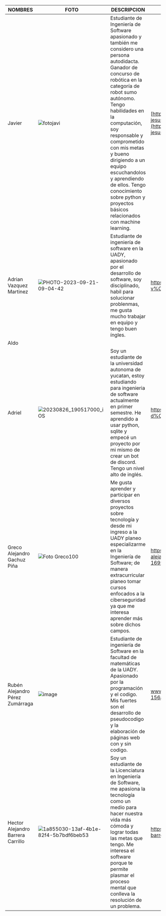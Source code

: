 |                 NOMBRES                |                     FOTO                   |              DESCRIPCION                   |       LINKEDIN                   |
|----------------------------------------|--------------------------------------------|--------------------------------------------|----------------------------------|
|  Javier    |  ![fotojavi](https://github.com/Javier-de-Jesus-Ortiz-Miss/Proyecto-FIS/assets/142273908/d1f55071-7edb-4997-82fc-f4771fd3ce4c) |  Estudiante de Ingeniería de Software apasionado y también me considero una persona autodidacta. Ganador de concurso de robótica en la categoría de robot sumo autónomo. Tengo habilidades en la computación, soy responsable y comprometido con mis metas y bueno dirigiendo a un equipo escuchandolos y aprendiendo de ellos. Tengo conocimiento sobre python y proyectos básicos relacionados con machine learning.  |[https://www.linkedin.com/in/javier-de-jesus-ortiz-miss-000457267/](https://www.linkedin.com/in/javier-de-jesus-ortiz-miss-000457267/)  |
|  Adrian Vazquez Martinez               |![PHOTO-2023-09-21-09-04-42](https://github.com/Javier-de-Jesus-Ortiz-Miss/Proyecto-FIS/assets/112908347/eb765aea-8b6b-4151-b28c-5905b3fbdf71)|Estudiante de ingeniería de software en la UADY, apasionado por el desarrollo de software, soy disciplinado, habil para solucionar problenmas, me gusta mucho trabajar en equipo y tengo buen íngles. |  https://www.linkedin.com/in/adri%C3%A1n-v%C3%A1zquez-64022228a |
|  Aldo                                  |                                            |                                            |                                  |
|  Adriel                                |  ![20230826_190517000_iOS](https://github.com/Javier-de-Jesus-Ortiz-Miss/Proyecto-FIS/assets/142276400/6a8d5d07-7643-477a-ae71-c16c88c91857)| Soy un estudiante de la universidad autonoma de yucatan, estoy estudiando para ingenieria de software actualmente en primer semestre. He aprendido a usar python, sqlite y empecé un proyecto por mi mismo de crear un bot de discord. Tengo un nivel alto de inglés.                                           |  https://www.linkedin.com/in/adriel-yerbes-d%C3%ADaz-47505828a                                |
| Greco Alejandro Gachuz Piña | ![Foto Greco100](https://media.licdn.com/dms/image/D5603AQESA8kU4rzOcw/profile-displayphoto-shrink_800_800/0/1692925925835?e=1700697600&v=beta&t=Es_BcSzmuhjGLJmJ52D0xdLMP1EQh5WuBMRDHAflEqc) | Me gusta aprender y participar en diversos proyectos sobre tecnología y desde mi ingreso a la UADY planeo especializarme en la Ingeniería de Software; de manera extracurricular planeo tomar cursos enfocados a la ciberseguridad ya que me interesa aprender más sobre dichos campos. | https://www.linkedin.com/in/greco-alejandro-gachuz-pi%C3%B1a-16992a235/ |
|  Rubén Alejandro Pérez Zumárraga       | ![image](https://github.com/Javier-de-Jesus-Ortiz-Miss/Proyecto-FIS/assets/142443060/9afd5636-2daa-4e2d-9bce-1a52990e24b9) | Estudiante de ingeniería de Software en la facultad de matemáticas de la UADY. Apasionado por la programación y el codigo. Mis fuertes son el desarrollo de pseudocodigo y la elaboración de páginas web con y sin codigo.| www.linkedin.com/in/rubén-pérez-156aa41a1 |
|  Hector Alejandro Barrera Carrillo     |![1a855030-13af-4b1e-82f4-5b7bdf6beb53](https://github.com/Javier-de-Jesus-Ortiz-Miss/Proyecto-FIS/assets/112908347/fc77d3d2-fb53-462d-b077-b3deab03a2b6)| Soy un estudiante de la Licenciatura en Ingeniería de Software, me apasiona la tecnología como un medio para hacer nuestra vida más cómoda y lograr todas las metas que tengo. Me interesa el software porque te permite plasmar el proceso mental que conlleva la resolución de un problema.| https://www.linkedin.com/in/hector-barrera-50a667289/|
